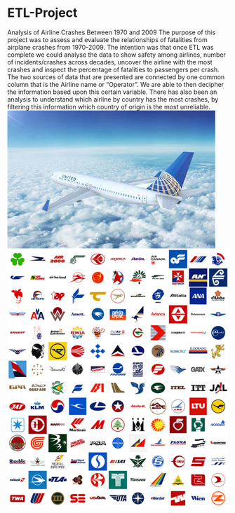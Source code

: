 # ETL-Project
Analysis of Airline Crashes Between 1970 and 2009
The purpose of this project was to assess and evaluate the relationships of fatalities from airplane crashes from 1970-2009. The intention was that once ETL was complete we could analyse the data to show safety among airlines, number of incidents/crashes across decades, uncover the airline with the most crashes and inspect the percentage of fatalities to passengers per crash. The two sources of data that are presented are connected by one common column that is the Airline name or “Operator”. We are able to then decipher the information based upon this certain variable. There has also been an analysis to understand which airline by country has the most crashes, by filtering this information which country of origin is the most unreliable.
![](Output/OIP.jpg)![](Output/airline-logos.jpg)

